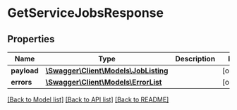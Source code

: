 # GetServiceJobsResponse

## Properties

Name | Type | Description | Notes
------------ | ------------- | ------------- | -------------
**payload** | [**\Swagger\Client\Models\JobListing**](JobListing.md) |  | [optional]
**errors** | [**\Swagger\Client\Models\ErrorList**](ErrorList.md) |  | [optional]

[[Back to Model list]](../../README.md#documentation-for-models) [[Back to API list]](../../README.md#documentation-for-api-endpoints) [[Back to README]](../../README.md)

